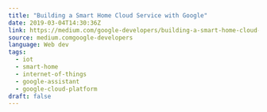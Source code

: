 ```yaml
---
title: "Building a Smart Home Cloud Service with Google"
date: 2019-03-04T14:30:36Z
link: https://medium.com/google-developers/building-a-smart-home-cloud-service-with-google-1ee436ac5a03?source=rss----2e5ce7f173a5---4&utm_medium=RSS&utm_source=news.12bit.vn
source: medium.comgoogle-developers
language: Web dev
tags:
  - iot
  - smart-home
  - internet-of-things
  - google-assistant
  - google-cloud-platform
draft: false
---
```


